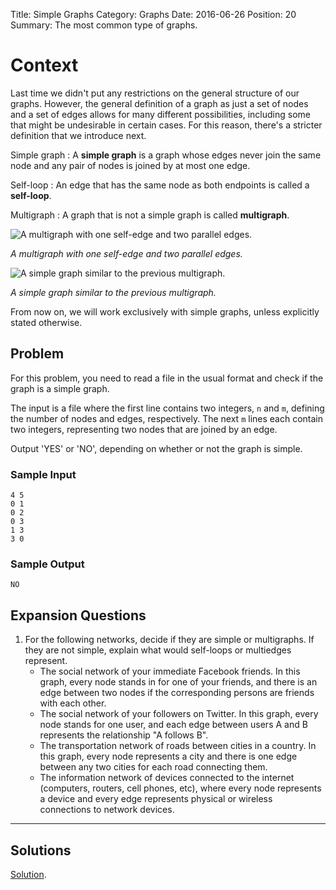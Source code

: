 Title: Simple Graphs
Category: Graphs
Date: 2016-06-26
Position: 20
Summary: The most common type of graphs.

# Context

Last time we didn't put any restrictions on the general structure of our
graphs. However, the general definition of a graph as just a set of nodes
and a set of edges allows for many different possibilities, including some
that might be undesirable in certain cases. For this reason, there's a
stricter definition that we introduce next.

Simple graph[](#simple-graph)
: A **simple graph** is a graph whose edges never join the same node and any
pair of nodes is joined by at most one edge.

Self-loop[](#self-loop)
: An edge that has the same node as both endpoints is called a **self-loop**.

Multigraph[](#multigraph)
: A graph that is not a simple graph is called **multigraph**.

<div class="img-desc">
  <p><img src="/images/simple1.png" title="A multigraph with one self-edge and two parallel edges."></p>
  <p><em>A multigraph with one self-edge and two parallel edges.</em></p>
</div>

<div class="img-desc">
  <p><img src="/images/simple2.png" title="A simple graph similar to the previous multigraph."></p>
  <p><em>A simple graph similar to the previous multigraph.</em></p>
</div>

From now on, we will work exclusively with simple graphs, unless explicitly
stated otherwise.

## Problem

For this problem, you need to read a file in the usual format and check if
the graph is a simple graph.

The input is a file where the first line contains two integers, `n` and
`m`, defining the number of nodes and edges, respectively. The next `m`
lines each contain two integers, representing two nodes that are joined by
an edge.

Output 'YES' or 'NO', depending on whether or not the graph is simple.

### Sample Input

```
4 5
0 1
0 2
0 3
1 3
3 0

```

### Sample Output

```
NO
```

## Expansion Questions

1. For the following networks, decide if they are simple or multigraphs. If
   they are not simple, explain what would self-loops or multiedges
   represent.
    + The social network of your immediate Facebook friends. In this graph,
      every node stands in for one of your friends, and there is an edge
      between two nodes if the corresponding persons are friends with each
      other.
    + The social network of your followers on Twitter. In this graph, every
      node stands for one user, and each edge between users A and B
      represents the relationship "A follows B".
    + The transportation network of roads between cities in a country. In
      this graph, every node represents a city and there is one edge
      between any two cities for each road connecting them.
    + The information network of devices connected to the internet
      (computers, routers, cell phones, etc), where every node represents a
      device and every edge represents physical or wireless connections
      to network devices.

--------------------------------------------------------

## Solutions

[Solution](https://github.com/Leockard/erdos/blob/master/solutions/graphs/simple.py).
